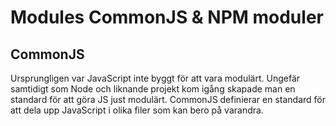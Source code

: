# Modules CommonJS & NPM moduler

## CommonJS

Ursprungligen var JavaScript inte byggt för att vara modulärt. Ungefär
samtidigt som Node och liknande projekt kom igång skapade man en standard för
att göra JS just modulärt. CommonJS definierar en standard för att dela upp
JavaScript i olika filer som kan bero på varandra.

